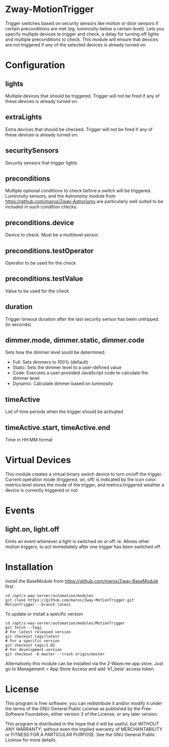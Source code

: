 # Zway-MotionTrigger

Trigger switches based on security sensors like motion or door sensors if 
certain preconditions are met (eg. luminosity below a certain level). Lets you 
specify  multiple devices to trigger and check, a delay for turning off lights 
and multiple preconditions to check. This module will ensure that devices are 
not triggered if any of the selected devices is already turned on.

# Configuration

## lights

Multiple devices that should be triggered. Trigger will not be fired if any 
of these devices is already turned on.

## extraLights

Extra devices that should be checked. Trigger will not be fired if any of
these devices is already turned on.

## securitySensors

Security sensors that trigger lights

## preconditions

Multiple optional conditions to check before a switch will be triggered. 
Luminosity sensors, and the Astronomy module from 
https://github.com/maros/Zway-Astronomy are particularly well suited to 
be included in such condition checks.

## preconditions.device

Device to check. Must be a multilevel sensor.

## preconditions.testOperator

Operator to be used for the check

## preconditions.testValue

Value to be used for the check

## duration

Trigger timeout duration after the last security sensor has been untripped.
(in seconds)

## dimmer.mode, dimmer.static, dimmer.code

Sets how the dimmer level sould be determined. 

* Full: Sets dimmers to 100% (default)
* Static: Sets the dimmer level to a user-defined value
* Code: Executes a user-provided JavaScript code to calculate the dimmer level
* Dynamic: Calculate dimmer based on luminosity

## timeActive

List of time periods when the trigger should be activated

## timeActive.start, timeActive.end

Time in HH:MM format

# Virtual Devices

This module creates a virtual binary switch device to turn on/off the trigger.
Current operation mode (triggered, on, off) is indicated by the icon color.
metrics:level stores the mode of the trigger, and metrics:triggered weather
a device is currently triggered or not.

# Events


## light.on, light.off

Emits an event whenever a light is switched on or off. ie. Allows other 
motion triggers, to act immediately after one trigger has been switched
off.

# Installation

Install the BaseModule from https://github.com/maros/Zway-BaseModule first

```shell
cd /opt/z-way-server/automation/modules
git clone https://github.com/maros/Zway-MotionTrigger.git MotionTrigger --branch latest
```

To update or install a specific version
```shell
cd /opt/z-way-server/automation/modules/MotionTrigger
git fetch --tags
# For latest released version
git checkout tags/latest
# For a specific version
git checkout tags/1.02
# For development version
git checkout -b master --track origin/master
```

Alternatively this module can be installed via the Z-Wave.me app store. Just
go to Management > App Store Access and add 'k1_beta' access token.

# License

This program is free software: you can redistribute it and/or modify
it under the terms of the GNU General Public License as published by
the Free Software Foundation, either version 3 of the License, or any 
later version.

This program is distributed in the hope that it will be useful,
but WITHOUT ANY WARRANTY; without even the implied warranty of
MERCHANTABILITY or FITNESS FOR A PARTICULAR PURPOSE. See the
GNU General Public License for more details.

